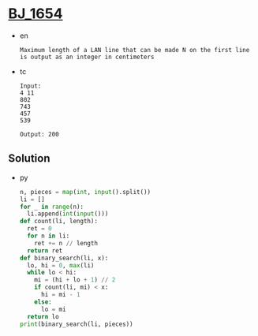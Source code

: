 # [BJ_1654](https://acmicpc.net/problem/1654)

* en

  ```en
  Maximum length of a LAN line that can be made N on the first line is output as an integer in centimeters
  ```

* tc

  ```tc
  Input:
  4 11
  802
  743
  457
  539

  Output: 200
  ```

## Solution

* py

  ```py
  n, pieces = map(int, input().split())
  li = []
  for _ in range(n):
    li.append(int(input()))
  def count(li, length):
    ret = 0
    for n in li:
      ret += n // length
    return ret
  def binary_search(li, x):
    lo, hi = 0, max(li)
    while lo < hi:
      mi = (hi + lo + 1) // 2
      if count(li, mi) < x:
        hi = mi - 1
      else:
        lo = mi
    return lo
  print(binary_search(li, pieces))
  ```
